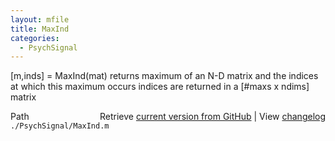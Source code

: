```yaml
---
layout: mfile
title: MaxInd
categories:
  - PsychSignal
---
```


\[m,inds\] = MaxInd\(mat\)
returns maximum of an N\-D matrix and the indices at which this maximum
occurs
indices are returned in a \[\#maxs x ndims\] matrix


<div class="code_header" style="text-align:right;">
  <span style="float:left;">Path&nbsp;&nbsp;</span> <span class="counter">Retrieve <a href=
  "https://raw.github.com/Psychtoolbox-3/Psychtoolbox-3/beta/./PsychSignal/MaxInd.m">current version from GitHub</a> | View <a href=
  "https://github.com/Psychtoolbox-3/Psychtoolbox-3/commits/beta/./PsychSignal/MaxInd.m">changelog</a></span>
</div>
<div class="code">
  <code>./PsychSignal/MaxInd.m</code>
</div>
